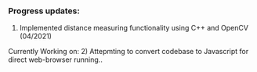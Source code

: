### Progress updates:

1) Implemented distance measuring functionality using C++ and OpenCV (04/2021)

Currently Working on: 
2) Attepmting to convert codebase to Javascript for direct web-browser running..
